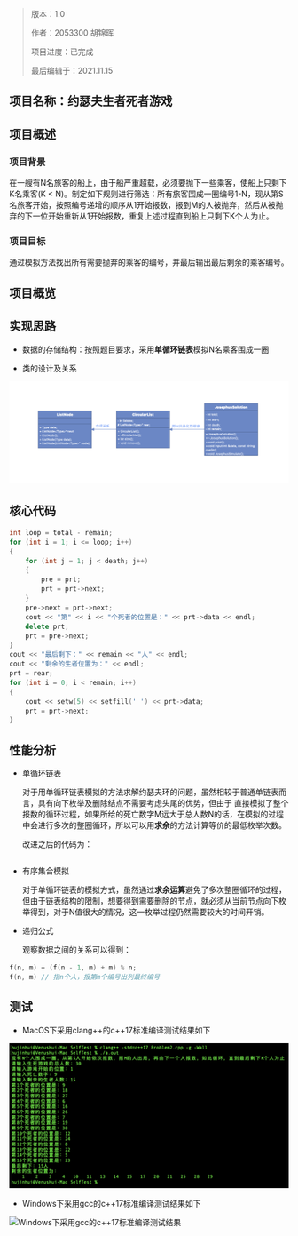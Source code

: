 > 版本：1.0
>
> 作者：2053300 胡锦晖
>
> 项目进度：已完成
>
> 最后编辑于：2021.11.15

## 项目名称：约瑟夫生者死者游戏

## 项目概述

### 项目背景

在一艘有N名旅客的船上，由于船严重超载，必须要抛下一些乘客，使船上只剩下K名乘客(K < N)。制定如下规则进行筛选：所有旅客围成一圈编号1-N，现从第S名旅客开始，按照编号递增的顺序从1开始报数，报到M的人被抛弃，然后从被抛弃的下一位开始重新从1开始报数，重复上述过程直到船上只剩下K个人为止。

### 项目目标

通过模拟方法找出所有需要抛弃的乘客的编号，并最后输出最后剩余的乘客编号。

## 项目概览

## 实现思路

- 数据的存储结构：按照题目要求，采用**单循环链表**模拟N名乘客围成一圈

- 类的设计及关系

![类的设计及关系](../Resources/Problem2-UML.png)

## 核心代码

```cpp
int loop = total - remain;
for (int i = 1; i <= loop; i++)
{
    for (int j = 1; j < death; j++)
    {
        pre = prt;
        prt = prt->next;
    }
    pre->next = prt->next;
    cout << "第" << i << "个死者的位置是：" << prt->data << endl;
    delete prt;
    prt = pre->next;
}
cout << "最后剩下：" << remain << "人" << endl;
cout << "剩余的生者位置为：" << endl;
prt = rear;
for (int i = 0; i < remain; i++)
{
    cout << setw(5) << setfill(' ') << prt->data;
    prt = prt->next;
}
```

## 性能分析

- 单循环链表

    对于用单循环链表模拟的方法求解约瑟夫环的问题，虽然相较于普通单链表而言，具有向下枚举及删除结点不需要考虑头尾的优势，但由于  直接模拟了整个报数的循环过程，如果所给的死亡数字M远大于总人数N的话，在模拟的过程中会进行多次的整圈循环，所以可以用**求余**的方法计算等价的最低枚举次数。

    改进之后的代码为：

```cpp

```

- 有序集合模拟

    对于单循环链表的模拟方式，虽然通过**求余运算**避免了多次整圈循环的过程，但由于链表结构的限制，想要得到需要删除的节点，就必须从当前节点向下枚举得到，对于N值很大的情况，这一枚举过程仍然需要较大的时间开销。

- 递归公式

    观察数据之间的关系可以得到：

```cpp
f(n, m) = (f(n - 1, m) + m) % n;
f(n, m) // 指n个人，报第m个编号出列最终编号
```

## 测试

- MacOS下采用clang++的c++17标准编译测试结果如下

![MacOS下采用clang++的c++17标准编译测试结果](../Resources/Problem2-MacOSTest.png)

- Windows下采用gcc的c++17标准编译测试结果如下

![Windows下采用gcc的c++17标准编译测试结果]()